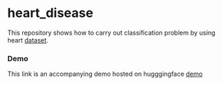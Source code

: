 # heart_disease
This repository shows how to carry out classification problem by using heart [dataset](https://archive.ics.uci.edu/ml/datasets/Heart+Disease).

### Demo

This link is an accompanying demo hosted on hugggingface [demo](https://hf.space/embed/wvle/Heart_Disease_Prediction/+/) 

